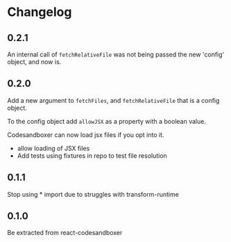 # Changelog

## 0.2.1

An internal call of `fetchRelativeFile` was not being passed the new 'config' object, and now is.

## 0.2.0

Add a new argument to `fetchFiles`, and `fetchRelativeFile` that is a config object.

To the config object add `allowJSX` as a property with a boolean value.

Codesandboxer can now load jsx files if you opt into it.

- allow loading of JSX files
- Add tests using fixtures in repo to test file resolution

## 0.1.1

Stop using * import due to struggles with transform-runtime

## 0.1.0

Be extracted from react-codesandboxer
